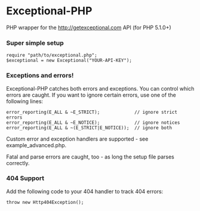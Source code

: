 # Exceptional-PHP

PHP wrapper for the http://getexceptional.com API (for PHP 5.1.0+)

### Super simple setup

    require "path/to/exceptional.php";
    $exceptional = new Exceptional("YOUR-API-KEY");

### Exceptions and errors!

Exceptional-PHP catches both errors and exceptions. You can control which errors are caught. If you want to ignore certain errors, use one of the following lines:

    error_reporting(E_ALL & ~E_STRICT);             // ignore strict errors
    error_reporting(E_ALL & ~E_NOTICE);             // ignore notices
    error_reporting(E_ALL & ~(E_STRICT|E_NOTICE));  // ignore both

Custom error and exception handlers are supported - see example_advanced.php.

Fatal and parse errors are caught, too - as long the setup file parses correctly.

### 404 Support

Add the following code to your 404 handler to track 404 errors:

    throw new Http404Exception();